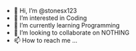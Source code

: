 - 👋 Hi, I’m @stonesx123
- 👀 I’m interested in Coding
- 🌱 I’m currently learning Programming
- 💞️ I’m looking to collaborate on NOTHING
- 📫 How to reach me ...

<!---
stonesx123/stonesx123 is a ✨ special ✨ repository because its `README.md` (this file) appears on your GitHub profile.
You can click the Preview link to take a look at your changes.
--->
